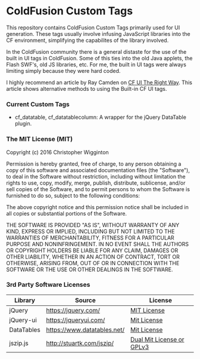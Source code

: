 # ColdFusion Custom Tags
This repository contains ColdFusion Custom Tags primarily used for UI generation.  These tags usually involve infusing JavaScript libraries into the CF environment, simplifying the capabilites of the library involved.

In the ColdFusion community there is a general distaste for the use of the built in UI tags in ColdFusion.  Some of this ties into the old Java applets, the Flash SWF's, old JS libraries, etc.  For me, the built in UI tags were always limiting simply because they were hard coded.  

I highly recommend an article by  Ray Camden on [CF UI The Right Way](http://static.raymondcamden.com/cfuitherightway/).  This article shows alternative methods to using the Built-in CF UI tags.

### Current Custom Tags
* cf_datatable, cf_datatablecolumn: A wrapper for the jQuery DataTable plugin.

### The MIT License (MIT)
Copyright (c) 2016 Christopher Wigginton

Permission is hereby granted, free of charge, to any person obtaining a copy of this software and associated documentation files (the "Software"), to deal in the Software without restriction, including without limitation the rights to use, copy, modify, merge, publish, distribute, sublicense, and/or sell copies of the Software, and to permit persons to whom the Software is furnished to do so, subject to the following conditions:

The above copyright notice and this permission notice shall be included in all copies or substantial portions of the Software.

THE SOFTWARE IS PROVIDED "AS IS", WITHOUT WARRANTY OF ANY KIND, EXPRESS OR IMPLIED, INCLUDING BUT NOT LIMITED TO THE WARRANTIES OF MERCHANTABILITY, FITNESS FOR A PARTICULAR PURPOSE AND NONINFRINGEMENT. IN NO EVENT SHALL THE AUTHORS OR COPYRIGHT HOLDERS BE LIABLE FOR ANY CLAIM, DAMAGES OR OTHER LIABILITY, WHETHER IN AN ACTION OF CONTRACT, TORT OR OTHERWISE, ARISING FROM, OUT OF OR IN CONNECTION WITH THE SOFTWARE OR THE USE OR OTHER DEALINGS IN THE SOFTWARE.

### 3rd Party Software Licenses
|Library|Source|License|
|---|---|---|
|jQuery|https://jquery.com/|[MIT License](http://www.opensource.org/licenses/mit-license.php)|
|jQuery-ui|https://jqueryui.com/|[Mit License](http://www.opensource.org/licenses/mit-license.php)|
|DataTables|https://www.datatables.net/|[Mit License](http://www.opensource.org/licenses/mit-license.php)|
|jszip.js|http://stuartk.com/jszip/|[Dual Mit License or GPLv3](https://raw.github.com/Stuk/jszip/master/LICENSE.markdown)|



